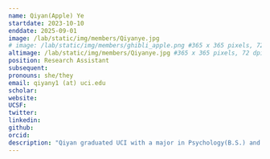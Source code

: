 ```yaml
---
name: Qiyan(Apple) Ye
startdate: 2023-10-10
enddate: 2025-09-01
image: /lab/static/img/members/Qiyanye.jpg
# image: /lab/static/img/members/ghibli_apple.png #365 x 365 pixels, 72 dpi, JPG
altimage: /lab/static/img/members/Qiyanye.jpg #365 x 365 pixels, 72 dpi, JPG
position: Research Assistant
subsequent:
pronouns: she/they
email: qiyany1 (at) uci.edu
scholar:
website:
UCSF:
twitter: 
linkedin: 
github: 
orcid:
description: "Qiyan graduated UCI with a major in Psychology(B.S.) and Language Science. Her current research interests include how aging impacts structure learning and how we encode non-native speech. Outside the lab, she enjoy books from wasps to gothic horror, knitting, and blasting showtunes."
---
```

